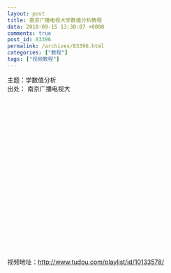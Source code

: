 ```yaml
---
layout: post
title: 南京广播电视大学数值分析教程
data: 2010-09-15 13:30:07 +0000
comments: true
post_id: 83396
permalink: /archives/83396.html
categories: ["教程"]
tags: ["视频教程"]
---
```


主题：学数值分析  
出处： 南京广播电视大  
<object width="420" height="363"><param name="allowFullScreen" value="true" /><param name="allowscriptaccess" value="always" /><param name="wmode" value="opaque" /><param name="src" value="http://www.tudou.com/l/ykYcPjyFzUc" /><param name="allowfullscreen" value="true" /></object>

视频地址：http://www.tudou.com/playlist/id/10133578/
